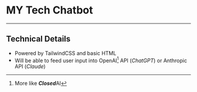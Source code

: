 # MY Tech Chatbot
---
## Technical Details
- Powered by TailwindCSS and basic HTML
- Will be able to feed user input into OpenAI[^1] API (*ChatGPT*) or Anthropic API (*Claude*)

[^1]: More like ***Closed***AI
